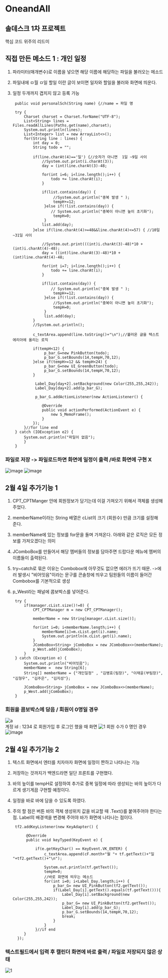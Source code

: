 # OneandAll

## 솔데스크 1차 프로젝트
핵심 코드 위주의 리드미

## 직접 만든 메소드 1 : 개인 일정 
1. 파라미터(매개변수)로 이름을 넣으면 해당 이름에 해당하는 파일을 불러오는 메소드
2. 파일내에 ㅁ월 ㅁ일 할일 이란 글이 보이면 일자와 할일을 불러와 화면에 띄운다.
3. 일정 두개까지 겹치지 않고 등록 가능<br>
		
		public void personalSch(String name) {//name = 파일 명
		
		try {
			Charset charset = Charset.forName("UTF-8");
			List<String> lines = Files.readAllLines(Paths.get(name),charset);
			System.out.println(lines);
			List<Integer> list = new ArrayList<>();
			for(String line : lines) {
				int day = 0;
				String todo = "";
				
				if(line.charAt(4)=='일') {//숫자가 아니면  1일 ~9일 사이
					//System.out.print(i.charAt(3));
					day = (int)line.charAt(3)-48;
					
					for(int i=6; i<line.length();i++) {
						todo += line.charAt(i);
					}
					
					if(list.contains(day)) {
						 //System.out.println("중복 발생 " );
						 tempH+=12;
					 }else if(!list.contains(day)) {
						// System.out.println("중복이 아니면 높이 초기화");
						 tempH=0;
					 }
					list.add(day);
				}else if(line.charAt(4)>=48&&line.charAt(4)<=57) { //10일 ~31일 사이
					
					//System.out.print(((int)i.charAt(3)-48)*10 +(int)i.charAt(4)-48);
					day = ((int)line.charAt(3)-48)*10 +(int)line.charAt(4)-48;
				
					for(int i=7; i<line.length();i++) {
						todo += line.charAt(i);
					}
					
					if(list.contains(day)) {
						// System.out.println("중복 발생 " );
						 tempH+=12;
					 }else if(!list.contains(day)) {
						 //System.out.println("중복이 아니면 높이 초기화");
						 tempH=0;
					 }
					 list.add(day);
				}
				//System.out.println();
				
				c_textArea.append(line.toString()+"\n");//불러온 글을 텍스트 에리아에 올리는 로직
				
				if(tempH<12) {
					 p_bar_G=new PinkButton(todo);
					 p_bar_G.setBounds(14,tempH,70,12);
				}else if(tempH>=12 && tempH<24) {
					 p_bar_G=new UI_GreenButton(todo);
					 p_bar_G.setBounds(14,tempH,70,12);
				}
				
				 Label_Day[day+2].setBackground(new Color(255,255,242));
				 Label_Day[day+2].add(p_bar_G);
				 
				 p_bar_G.addActionListener(new ActionListener() {
					
					@Override
					public void actionPerformed(ActionEvent e) {
						new S_MemoFrame();
					}
				});
			}//for line end
		} catch (IOException e2) {
			System.out.println("파일이 없음");
			}
		}
		
### 파일로 저장 -> 파일로드하면 화면에 일정이 출력 /바로 화면에 구현 X
![image](https://user-images.githubusercontent.com/96603612/216769479-39c094d7-1840-499f-b2ff-77a7d643a73e.png)
![image](https://user-images.githubusercontent.com/96603612/216769321-c631ccfe-2985-4151-9c7c-a4dd65f2b46e.png)		
		

## 2월 4일 추가기능 1
1. CPT_CPTManger 안에 회원정보가 담기는데 이걸 가져오기 위해서 객체를 생성해주었다.
2. memberName이라는 String 배열은 cList의 크기 (회원수) 만큼 크기를 설정해 준다.
3. memberName에 있는 정보를 for문을 돌며 가져온다. 아래와 같은 로직은 모든 정보를 가져오겠다는 의미
4. JComboBox를 만들어서 해당 멤버들의 정보를 담아주면 드랍다운 메뉴에 멤버의 이름들이 출력된다.
5. try~catch로 묶은 이유는 Combobox에 아무것도 없으면 에러가 뜨기 때문. 
->에러 발생시 "비어잇음"이라는 문구를 콘솔창에 띄우고 팀원들의 이름이 들어간 Combobox를 기본적으로 생성
6. p_West라는 패널에 콤보박스를 넣어준다.<br>

		try {
			if(manager.cList.size()!=0) {
				CPT_CPTManager m = new CPT_CPTManager();
				
				memberName = new String[manager.cList.size()];
				
				for(int i=0; i<memberName.length;i++) {
					memberName[i]=m.cList.get(i).name;
					System.out.println(m.cList.get(i).name);
				}
				JComboBox<String> jComboBox = new JComboBox<>(memberName);
				p_West.add(jComboBox);
			}
		} catch (Exception e) {
			System.out.println("비어잇음");
			memberName =  new String[6];
			String[] memberName = {"개인일정" , "김병효(팀장)", "이채윤(부팀장)", "김형우", "김주은", "김지성"};
			
			JComboBox<String> jComboBox = new JComboBox<>(memberName);
			p_West.add(jComboBox);
		} 
### 회원을 콤보박스에 담음 / 회원이 0명일 경우
		
![a](https://user-images.githubusercontent.com/96603612/216768655-1c1e7eb1-a714-40f3-9639-516901684d98.jpg)<br>
계정 id : 1234 로 회원가입 후 로그인 했을 때 화면 
![1](https://user-images.githubusercontent.com/96603612/216768660-ef5728dd-263f-4f91-bcd7-211c5516af95.jpg)
회원 수가 0 명인 경우
![image](https://user-images.githubusercontent.com/96603612/216768814-ba864f85-3762-4989-a0b6-fd4130b1c621.png)


## 2월 4일 추가기능 2 
1. 텍스트 화면에서 엔터를 치자마자 화면에 일정이 짠하고 나타나는 기능
2. 저장하는 것까지가 백엔드라면 일단 프론트를 구현했다. 
3. 바의 높이를 tempH로 설정하여 추가로 중복 일정에 따라 생성되는 바의 높이가 다르게 생기게끔 구현할 예정이다.
4. 일정을 바로 바에 담을 수 있도록 하였다.
5. 주의 할 점은 버튼 바의 객체 생성위치 값을 비교할 때 .Text()를 붙여주어야 한다는 점. Label의 배경색을 변경해 주어야 바가 화면에 나타나는 점이다.


 		tf2.addKeyListener(new KeyAdapter() {
			 
			 @Override
			 public void keyTyped(KeyEvent e) {
				
				 if(e.getKeyChar() == KeyEvent.VK_ENTER) {
					 c_textArea.append(cF.month+"월 "+ tf.getText()+"일 "+tf2.getText()+"\n");
					
					 System.out.println(tf.getText());
					 tempH=0;
					 //바로 화면에 띄우는 메소드
					 for(int i=0; i<Label_Day.length;i++) {
						 p_bar_G= new UI_PinkButton(tf2.getText());
						 if(Label_Day[i].getText().equals(tf.getText())){
							 Label_Day[i].setBackground(new Color(255,255,242));
							 p_bar_G= new UI_PinkButton(tf2.getText());
							 Label_Day[i].add(p_bar_G);
							 p_bar_G.setBounds(14,tempH,70,12);
							 break;
						 }
					 }
				 }//if end
			}
		 });
### 텍스트필드에서 입력 후 캘린더 화면에 바로 출력 / 파일로 저장되지 않은 상태		 
![1](https://user-images.githubusercontent.com/96603612/216771150-140a0284-0d44-4769-b81f-e8664fdd6dea.jpg)

